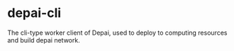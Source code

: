 # depai-cli
The cli-type worker client of Depai, used to deploy to computing resources and build depai network.
